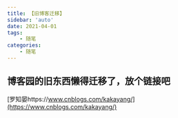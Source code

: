 ```yaml
---
title: 【旧博客迁移】
sidebar: 'auto'
date: 2021-04-01
tags:
    - 随笔
categories:
    - 随笔
---
```


## 博客园的旧东西懒得迁移了，放个链接吧

[罗知晏https://www.cnblogs.com/kakayang/](https://www.cnblogs.com/kakayang/)